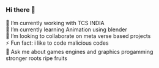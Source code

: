 ### Hi there 👋
🔭 I’m currently working with TCS INDIA <br>
🌱 I’m currently learning Animation using blender <br>
👯 I’m looking to collaborate on meta verse based projects <br>
⚡ Fun fact: i like to code malicious codes <br>
💬 Ask me about games engines and graphics progamming
<br>
stronger roots ripe fruits 

<!--
**rootjatin/rootjatin** is a ✨ _special_ ✨ repository because its `README.md` (this file) appears on your GitHub profile.

Here are some ideas to get you started:

🔭 I’m currently working with TCS INDIA 
🌱 I’m currently learning Animation using blender 
👯 I’m looking to collaborate on meta verse 

- 💬 Ask me about ...
- 📫 How to reach me: ...
- 😄 Pronouns: ...
- ⚡ Fun fact: ...
-->
